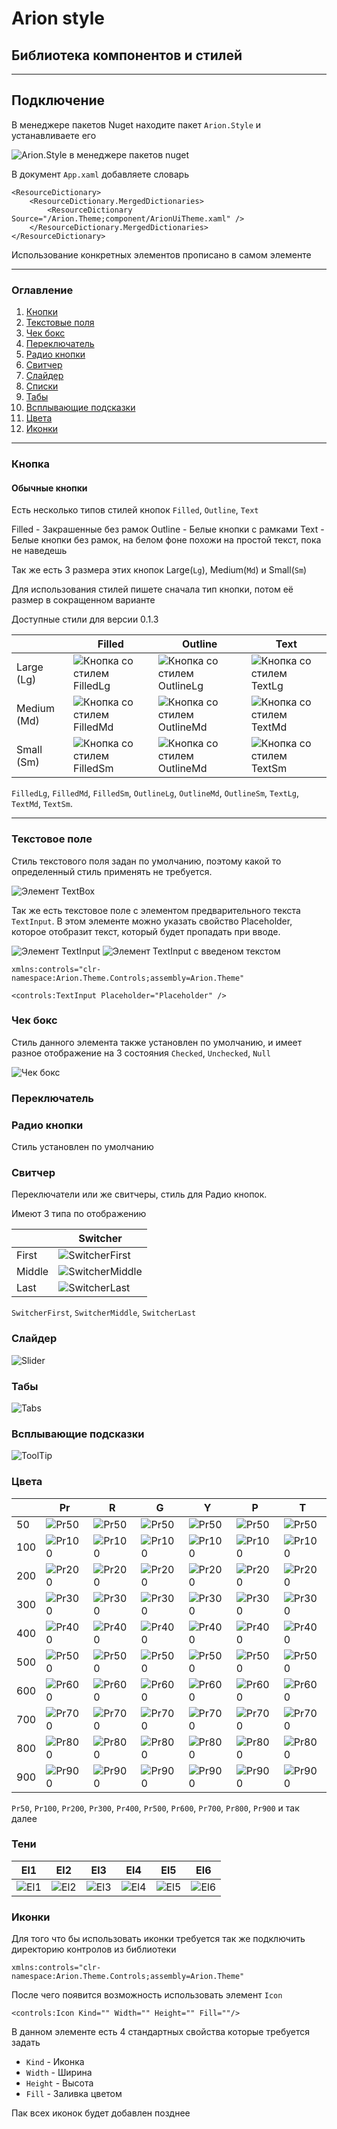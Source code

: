 # Arion style

## Библиотека компонентов и стилей

___

## Подключение

В менеджере пакетов Nuget находите пакет `Arion.Style` и устанавливаете его

![Arion.Style в менеджере пакетов nuget](https://github.com/IDerkBot/Arion.Style/blob/master/Arion.Theme/Images/Arion.Style.png?raw=true "Arion.Style в менеджере пакетов nuget")

В документ ```App.xaml``` добавляете словарь

```xaml
<ResourceDictionary>
    <ResourceDictionary.MergedDictionaries>
        <ResourceDictionary Source="/Arion.Theme;component/ArionUiTheme.xaml" />
    </ResourceDictionary.MergedDictionaries>
</ResourceDictionary>
```
Использование конкретных элементов прописано в самом элементе
___

### Оглавление

1. [Кнопки](#Кнопка)
2. [Текстовые поля](#Текстовое-поле)
3. [Чек бокс](#Чек-бокс)
4. [Переключатель](#Переключатель)
5. [Радио кнопки](#Радио-кнопки)
6. [Свитчер](#Свитчер)
7. [Слайдер](#Слайдер)
8. [Списки](#Списки)
9. [Табы](#Табы)
10. [Всплывающие подсказки](#Всплывающие-подсказки)
11. [Цвета](#Цвета)
12. [Иконки](#Иконки)

___

### Кнопка

#### Обычные кнопки

Есть несколько типов стилей кнопок `Filled`, `Outline`, `Text`

Filled - Закрашенные без рамок
Outline - Белые кнопки с рамками
Text - Белые кнопки без рамок, на белом фоне похожи на простой текст, пока не наведешь

Так же есть 3 размера этих кнопок Large(`Lg`), Medium(`Md`) и Small(`Sm`)

Для использования стилей пишете сначала тип кнопки, потом её размер в сокращенном варианте

Доступные стили для версии 0.1.3

|             | Filled                                                                                                                     | Outline                                                                                                                      | Text                                                                                                                   |
|-------------|----------------------------------------------------------------------------------------------------------------------------|------------------------------------------------------------------------------------------------------------------------------|------------------------------------------------------------------------------------------------------------------------|
| Large (Lg)  | ![Кнопка со стилем FilledLg](https://github.com/IDerkBot/Arion.Style/blob/master/Arion.Theme/Images/FilledLg.png?raw=true) | ![Кнопка со стилем OutlineLg](https://github.com/IDerkBot/Arion.Style/blob/master/Arion.Theme/Images/OutlineLg.png?raw=true) | ![Кнопка со стилем TextLg](https://github.com/IDerkBot/Arion.Style/blob/master/Arion.Theme/Images/TextLg.png?raw=true) |
| Medium (Md) | ![Кнопка со стилем FilledMd](https://github.com/IDerkBot/Arion.Style/blob/master/Arion.Theme/Images/FilledMd.png?raw=true) | ![Кнопка со стилем OutlineMd](https://github.com/IDerkBot/Arion.Style/blob/master/Arion.Theme/Images/OutlineMd.png?raw=true) | ![Кнопка со стилем TextMd](https://github.com/IDerkBot/Arion.Style/blob/master/Arion.Theme/Images/TextMd.png?raw=true) |
| Small (Sm)  | ![Кнопка со стилем FilledSm](https://github.com/IDerkBot/Arion.Style/blob/master/Arion.Theme/Images/FilledSm.png?raw=true) | ![Кнопка со стилем OutlineMd](https://github.com/IDerkBot/Arion.Style/blob/master/Arion.Theme/Images/OutlineSm.png?raw=true) | ![Кнопка со стилем TextSm](https://github.com/IDerkBot/Arion.Style/blob/master/Arion.Theme/Images/TextSm.png?raw=true) |

`FilledLg`,
`FilledMd`, 
`FilledSm`,
`OutlineLg`,
`OutlineMd`,
`OutlineSm`,
`TextLg`,
`TextMd`,
`TextSm`.

___

### Текстовое поле

Стиль текстового поля задан по умолчанию, поэтому какой то определенный стиль применять не требуется.

![Элемент TextBox](https://github.com/IDerkBot/Arion.Style/blob/master/Arion.Theme/Images/TextBox.png?raw=true)

Так же есть текстовое поле с элементом предварительного текста `TextInput`.
В этом элементе можно указать свойство Placeholder, которое отобразит текст, который будет пропадать при вводе.

![Элемент TextInput](https://github.com/IDerkBot/Arion.Style/blob/master/Arion.Theme/Images/TextInput.png?raw=true)
![Элемент TextInput с введеном текстом](https://github.com/IDerkBot/Arion.Style/blob/master/Arion.Theme/Images/TextInputWithText.png?raw=true)

`xmlns:controls="clr-namespace:Arion.Theme.Controls;assembly=Arion.Theme"`

`<controls:TextInput Placeholder="Placeholder" />`

### Чек бокс

Стиль данного элемента также установлен по умолчанию, и имеет разное отображение на 3 состояния `Checked`, `Unchecked`, `Null`

![Чек бокс](https://github.com/IDerkBot/Arion.Style/blob/master/Arion.Theme/Images/CheckBox.png?raw=true)

### Переключатель



### Радио кнопки

Стиль установлен по умолчанию



### Свитчер

Переключатели или же свитчеры, стиль для Радио кнопок.

Имеют 3 типа по отображению

|        | Switcher                                                                                                              |
|--------|-----------------------------------------------------------------------------------------------------------------------|
| First  | ![SwitcherFirst](https://github.com/IDerkBot/Arion.Style/blob/master/Arion.Theme/Images/SwitcherFirst.png?raw=true)   |
| Middle | ![SwitcherMiddle](https://github.com/IDerkBot/Arion.Style/blob/master/Arion.Theme/Images/SwitcherMiddle.png?raw=true) |
| Last   | ![SwitcherLast](https://github.com/IDerkBot/Arion.Style/blob/master/Arion.Theme/Images/SwitcherLast.png?raw=true)     |

`SwitcherFirst`, `SwitcherMiddle`, `SwitcherLast`

### Слайдер

![Slider](https://github.com/IDerkBot/Arion.Style/blob/master/Arion.Theme/Images/Slider.png?raw=true)

### Табы

![Tabs](https://github.com/IDerkBot/Arion.Style/blob/master/Arion.Theme/Images/Tabs.png?raw=true)

### Всплывающие подсказки

![ToolTip](https://github.com/IDerkBot/Arion.Style/blob/master/Arion.Theme/Images/ToolTip.png?raw=true)

### Цвета

|     | Pr                                                                                                               | R                                                                                                             | G                                                                                                               | Y                                                                                                                | P                                                                                                                | T                                                                                                              |
|-----|------------------------------------------------------------------------------------------------------------------|---------------------------------------------------------------------------------------------------------------|-----------------------------------------------------------------------------------------------------------------|------------------------------------------------------------------------------------------------------------------|------------------------------------------------------------------------------------------------------------------|----------------------------------------------------------------------------------------------------------------|
| 50  | ![Pr50](https://github.com/IDerkBot/Arion.Style/blob/master/Arion.Theme/Images/Colors/Blue/Pr50.png?raw=true)    | ![Pr50](https://github.com/IDerkBot/Arion.Style/blob/master/Arion.Theme/Images/Colors/Red/R50.png?raw=true)   | ![Pr50](https://github.com/IDerkBot/Arion.Style/blob/master/Arion.Theme/Images/Colors/Green/G50.png?raw=true)   | ![Pr50](https://github.com/IDerkBot/Arion.Style/blob/master/Arion.Theme/Images/Colors/Yellow/Y50.png?raw=true)   | ![Pr50](https://github.com/IDerkBot/Arion.Style/blob/master/Arion.Theme/Images/Colors/Purple/P50.png?raw=true)   | ![Pr50](https://github.com/IDerkBot/Arion.Style/blob/master/Arion.Theme/Images/Colors/Teal/T50.png?raw=true)   |
| 100 | ![Pr100](https://github.com/IDerkBot/Arion.Style/blob/master/Arion.Theme/Images/Colors/Blue/Pr100.png?raw=true)  | ![Pr100](https://github.com/IDerkBot/Arion.Style/blob/master/Arion.Theme/Images/Colors/Red/R100.png?raw=true) | ![Pr100](https://github.com/IDerkBot/Arion.Style/blob/master/Arion.Theme/Images/Colors/Green/G100.png?raw=true) | ![Pr100](https://github.com/IDerkBot/Arion.Style/blob/master/Arion.Theme/Images/Colors/Yellow/Y100.png?raw=true) | ![Pr100](https://github.com/IDerkBot/Arion.Style/blob/master/Arion.Theme/Images/Colors/Purple/P100.png?raw=true) | ![Pr100](https://github.com/IDerkBot/Arion.Style/blob/master/Arion.Theme/Images/Colors/Teal/T100.png?raw=true) |
| 200 | ![Pr200](https://github.com/IDerkBot/Arion.Style/blob/master/Arion.Theme/Images/Colors/Blue/Pr200.png?raw=true)  | ![Pr200](https://github.com/IDerkBot/Arion.Style/blob/master/Arion.Theme/Images/Colors/Red/R200.png?raw=true) | ![Pr200](https://github.com/IDerkBot/Arion.Style/blob/master/Arion.Theme/Images/Colors/Green/G200.png?raw=true) | ![Pr200](https://github.com/IDerkBot/Arion.Style/blob/master/Arion.Theme/Images/Colors/Yellow/Y200.png?raw=true) | ![Pr200](https://github.com/IDerkBot/Arion.Style/blob/master/Arion.Theme/Images/Colors/Purple/P200.png?raw=true) | ![Pr200](https://github.com/IDerkBot/Arion.Style/blob/master/Arion.Theme/Images/Colors/Teal/T200.png?raw=true) |
| 300 | ![Pr300](https://github.com/IDerkBot/Arion.Style/blob/master/Arion.Theme/Images/Colors/Blue/Pr300.png?raw=true)  | ![Pr300](https://github.com/IDerkBot/Arion.Style/blob/master/Arion.Theme/Images/Colors/Red/R300.png?raw=true) | ![Pr300](https://github.com/IDerkBot/Arion.Style/blob/master/Arion.Theme/Images/Colors/Green/G300.png?raw=true) | ![Pr300](https://github.com/IDerkBot/Arion.Style/blob/master/Arion.Theme/Images/Colors/Yellow/Y300.png?raw=true) | ![Pr300](https://github.com/IDerkBot/Arion.Style/blob/master/Arion.Theme/Images/Colors/Purple/P300.png?raw=true) | ![Pr300](https://github.com/IDerkBot/Arion.Style/blob/master/Arion.Theme/Images/Colors/Teal/T300.png?raw=true) |
| 400 | ![Pr400](https://github.com/IDerkBot/Arion.Style/blob/master/Arion.Theme/Images/Colors/Blue/Pr400.png?raw=true)  | ![Pr400](https://github.com/IDerkBot/Arion.Style/blob/master/Arion.Theme/Images/Colors/Red/R400.png?raw=true) | ![Pr400](https://github.com/IDerkBot/Arion.Style/blob/master/Arion.Theme/Images/Colors/Green/G400.png?raw=true) | ![Pr400](https://github.com/IDerkBot/Arion.Style/blob/master/Arion.Theme/Images/Colors/Yellow/Y400.png?raw=true) | ![Pr400](https://github.com/IDerkBot/Arion.Style/blob/master/Arion.Theme/Images/Colors/Purple/P400.png?raw=true) | ![Pr400](https://github.com/IDerkBot/Arion.Style/blob/master/Arion.Theme/Images/Colors/Teal/T400.png?raw=true) | 
| 500 | ![Pr500](https://github.com/IDerkBot/Arion.Style/blob/master/Arion.Theme/Images/Colors/Blue/Pr500.png?raw=true)  | ![Pr500](https://github.com/IDerkBot/Arion.Style/blob/master/Arion.Theme/Images/Colors/Red/R500.png?raw=true) | ![Pr500](https://github.com/IDerkBot/Arion.Style/blob/master/Arion.Theme/Images/Colors/Green/G500.png?raw=true) | ![Pr500](https://github.com/IDerkBot/Arion.Style/blob/master/Arion.Theme/Images/Colors/Yellow/Y500.png?raw=true) | ![Pr500](https://github.com/IDerkBot/Arion.Style/blob/master/Arion.Theme/Images/Colors/Purple/P500.png?raw=true) | ![Pr500](https://github.com/IDerkBot/Arion.Style/blob/master/Arion.Theme/Images/Colors/Teal/T500.png?raw=true) |
| 600 | ![Pr600](https://github.com/IDerkBot/Arion.Style/blob/master/Arion.Theme/Images/Colors/Blue/Pr600.png?raw=true)  | ![Pr600](https://github.com/IDerkBot/Arion.Style/blob/master/Arion.Theme/Images/Colors/Red/R600.png?raw=true) | ![Pr600](https://github.com/IDerkBot/Arion.Style/blob/master/Arion.Theme/Images/Colors/Green/G600.png?raw=true) | ![Pr600](https://github.com/IDerkBot/Arion.Style/blob/master/Arion.Theme/Images/Colors/Yellow/Y600.png?raw=true) | ![Pr600](https://github.com/IDerkBot/Arion.Style/blob/master/Arion.Theme/Images/Colors/Purple/P600.png?raw=true) | ![Pr600](https://github.com/IDerkBot/Arion.Style/blob/master/Arion.Theme/Images/Colors/Teal/T600.png?raw=true) |
| 700 | ![Pr700](https://github.com/IDerkBot/Arion.Style/blob/master/Arion.Theme/Images/Colors/Blue/Pr700.png?raw=true)  | ![Pr700](https://github.com/IDerkBot/Arion.Style/blob/master/Arion.Theme/Images/Colors/Red/R700.png?raw=true) | ![Pr700](https://github.com/IDerkBot/Arion.Style/blob/master/Arion.Theme/Images/Colors/Green/G700.png?raw=true) | ![Pr700](https://github.com/IDerkBot/Arion.Style/blob/master/Arion.Theme/Images/Colors/Yellow/Y700.png?raw=true) | ![Pr700](https://github.com/IDerkBot/Arion.Style/blob/master/Arion.Theme/Images/Colors/Purple/P700.png?raw=true) | ![Pr700](https://github.com/IDerkBot/Arion.Style/blob/master/Arion.Theme/Images/Colors/Teal/T700.png?raw=true) |
| 800 | ![Pr800](https://github.com/IDerkBot/Arion.Style/blob/master/Arion.Theme/Images/Colors/Blue/Pr800.png?raw=true)  | ![Pr800](https://github.com/IDerkBot/Arion.Style/blob/master/Arion.Theme/Images/Colors/Red/R800.png?raw=true) | ![Pr800](https://github.com/IDerkBot/Arion.Style/blob/master/Arion.Theme/Images/Colors/Green/G800.png?raw=true) | ![Pr800](https://github.com/IDerkBot/Arion.Style/blob/master/Arion.Theme/Images/Colors/Yellow/Y800.png?raw=true) | ![Pr800](https://github.com/IDerkBot/Arion.Style/blob/master/Arion.Theme/Images/Colors/Purple/P800.png?raw=true) | ![Pr800](https://github.com/IDerkBot/Arion.Style/blob/master/Arion.Theme/Images/Colors/Teal/T800.png?raw=true) |
| 900 | ![Pr900](https://github.com/IDerkBot/Arion.Style/blob/master/Arion.Theme/Images/Colors/Blue/Pr900.png?raw=true)  | ![Pr900](https://github.com/IDerkBot/Arion.Style/blob/master/Arion.Theme/Images/Colors/Red/R900.png?raw=true) | ![Pr900](https://github.com/IDerkBot/Arion.Style/blob/master/Arion.Theme/Images/Colors/Green/G900.png?raw=true) | ![Pr900](https://github.com/IDerkBot/Arion.Style/blob/master/Arion.Theme/Images/Colors/Yellow/Y900.png?raw=true) | ![Pr900](https://github.com/IDerkBot/Arion.Style/blob/master/Arion.Theme/Images/Colors/Purple/P900.png?raw=true) | ![Pr900](https://github.com/IDerkBot/Arion.Style/blob/master/Arion.Theme/Images/Colors/Teal/T900.png?raw=true) |

`Pr50`, `Pr100`, `Pr200`, `Pr300`, `Pr400`, `Pr500`, `Pr600`, `Pr700`, `Pr800`, `Pr900` и так далее

### Тени

| El1                                                                                                    | El2                                                                                                    | El3                                                                                                    | El4                                                                                                    | El5                                                                                                    | El6                                                                                                    |
|--------------------------------------------------------------------------------------------------------|--------------------------------------------------------------------------------------------------------|--------------------------------------------------------------------------------------------------------|--------------------------------------------------------------------------------------------------------|--------------------------------------------------------------------------------------------------------|--------------------------------------------------------------------------------------------------------|
| ![El1](https://github.com/IDerkBot/Arion.Style/blob/master/Arion.Theme/Images/Shadow/El1.png?raw=true) | ![El2](https://github.com/IDerkBot/Arion.Style/blob/master/Arion.Theme/Images/Shadow/El2.png?raw=true) | ![El3](https://github.com/IDerkBot/Arion.Style/blob/master/Arion.Theme/Images/Shadow/El3.png?raw=true) | ![El4](https://github.com/IDerkBot/Arion.Style/blob/master/Arion.Theme/Images/Shadow/El4.png?raw=true) | ![El5](https://github.com/IDerkBot/Arion.Style/blob/master/Arion.Theme/Images/Shadow/El5.png?raw=true) | ![El6](https://github.com/IDerkBot/Arion.Style/blob/master/Arion.Theme/Images/Shadow/El6.png?raw=true) |

### Иконки

Для того что бы использовать иконки требуется так же подключить директорию контролов из библиотеки

`xmlns:controls="clr-namespace:Arion.Theme.Controls;assembly=Arion.Theme"`

После чего появится возможность использовать элемент `Icon`

`<controls:Icon Kind="" Width="" Height="" Fill=""/>`

В данном элементе есть 4 стандартных свойства которые требуется задать
* `Kind` - Иконка
* `Width` - Ширина
* `Height` - Высота
* `Fill` - Заливка цветом

Пак всех иконок будет добавлен позднее